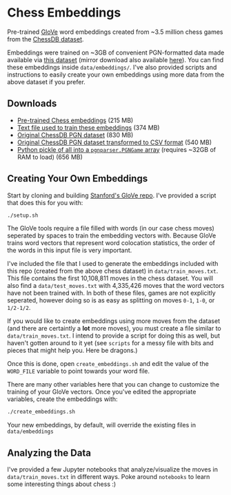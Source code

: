 # Chess Embeddings

Pre-trained [GloVe](git@github.com:stanfordnlp/GloVe.git) word embeddings created from ~3.5 million chess games from the [ChessDB dataset](https://chessdb.sourceforge.net/).

Embeddings were trained on ~3GB of convenient PGN-formatted data made available via [this dataset](http://chess-research-project.readthedocs.io/en/latest/) (mirror download also available [here](https://brannondorsey.s3.amazonaws.com/ChessEmbeddings/all.pgn.zip)). You can find these embeddings inside `data/embeddings/`. I've also provided scripts and instructions to easily create your own embeddings using more data from the above dataset if you prefer.

## Downloads

* [Pre-trained Chess embeddings](https://brannondorsey.s3.amazonaws.com/ChessEmbeddings/embeddings.zip) (215 MB)
* [Text file used to train these embeddings](https://brannondorsey.s3.amazonaws.com/ChessEmbeddings/moves_from_3561458_games.zip) (374 MB)
* [Original ChessDB PGN dataset](https://brannondorsey.s3.amazonaws.com/ChessEmbeddings/all.pgn.zip) (830 MB)
* [Original ChessDB PGN dataset transformed to CSV format](https://brannondorsey.s3.amazonaws.com/ChessEmbeddings/all.csv.zip) (540 MB)
* [Python pickle of all into a `pgnparser.PGNGame` array](https://brannondorsey.s3.amazonaws.com/ChessEmbeddings/all.pickle.zip) (requires ~32GB of RAM to load) (656 MB)

## Creating Your Own Embeddings

Start by cloning and building [Stanford's GloVe repo](https://github.com/stanfordnlp/GloVe). I've provided a script that does this for you with:

```bash
./setup.sh
```

The GloVe tools require a file filled with words (in our case chess moves) seperated by spaces to train the embedding vectors with. Because GloVe trains word vectors that represent word colocation statistics, the order of the words in this input file is very important. 

I've included the file that I used to generate the embeddings included with this repo (created from the above chess dataset) in `data/train_moves.txt`. This file contains the first 10,108,811 moves in the chess dataset. You will also find a `data/test_moves.txt` with 4,335,426 moves that the word vectors have not been trained with. In both of these files, games are not explicitly seperated, however doing so is as easy as splitting on moves `0-1`, `1-0`, or `1/2-1/2`. 

If you would like to create embeddings using more moves from the dataset (and there are certaintly a **lot** more moves), you must create a file similar to `data/train_moves.txt`. I intend to provide a script for doing this as well, but haven't gotten around to it yet (see `scripts` for a messy file with bits and pieces that might help you. Here be dragons.)

Once this is done, open `create_embeddings.sh` and edit the value of the `WORD_FILE` variable to point towards your word file.

There are many other variables here that you can change to customize the training of your GloVe vectors. Once you've edited the appropriate variables, create the embeddings with:

```bash
./create_embeddings.sh
```

Your new embeddings, by default, will override the existing files in `data/embeddings`

## Analyzing the Data

I've provided a few Jupyter notebooks that analyze/visualize the moves in `data/train_moves.txt` in different ways. Poke around `notebooks` to learn some interesting things about chess :) 
